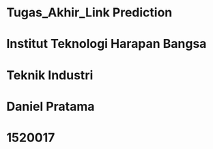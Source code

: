 # Tugas_Akhir_Link Prediction

# Institut Teknologi Harapan Bangsa
# Teknik Industri
# Daniel Pratama
# 1520017

